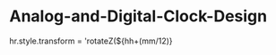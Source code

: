 # Analog-and-Digital-Clock-Design

<div id="hour"></div>
<div id="hour"></div>
<div id="hour"></div>        hr.style.transform = 'rotateZ(${hh+(mm/12)}
